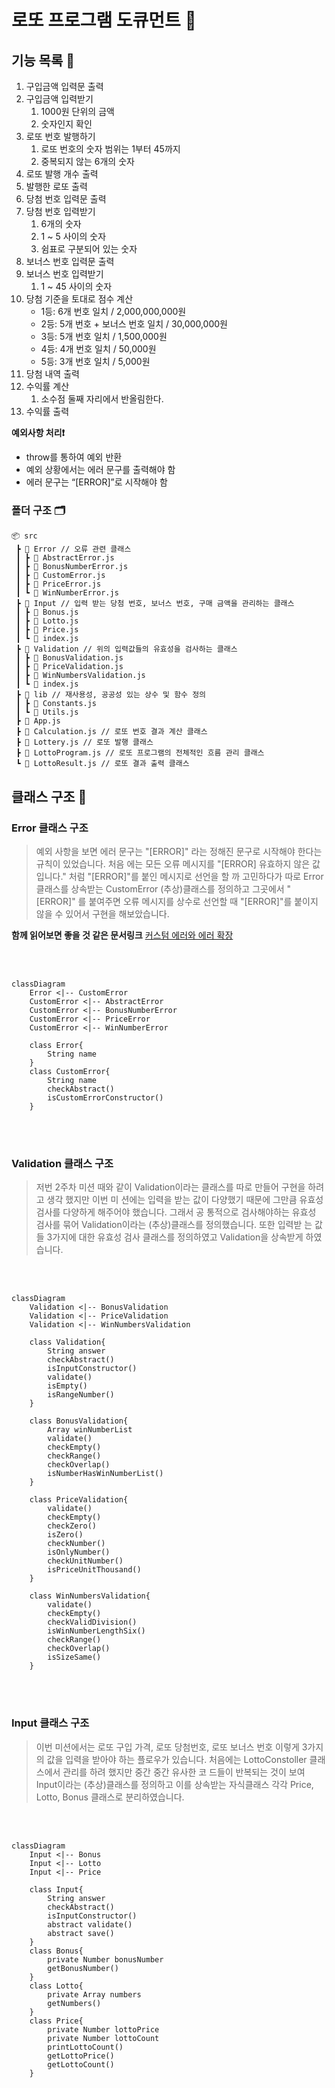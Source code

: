 # 로또 프로그램 도큐먼트 📄

## 기능 목록 📝

1. 구입금액 입력문 출력
2. 구입금액 입력받기
   1. 1000원 단위의 금액
   2. 숫자인지 확인
3. 로또 번호 발행하기
   1. 로또 번호의 숫자 범위는 1부터 45까지
   2. 중복되지 않는 6개의 숫자
4. 로또 발행 개수 출력
5. 발행한 로또 출력
6. 당첨 번호 입력문 출력
7. 당첨 번호 입력받기
   1. 6개의 숫자
   2. 1 ~ 5 사이의 숫자
   3. 쉼표로 구분되어 있는 숫자
8. 보너스 번호 입력문 출력
9. 보너스 번호 입력받기
   1. 1 ~ 45 사이의 숫자
10. 당첨 기준을 토대로 점수 계산
    - 1등: 6개 번호 일치 / 2,000,000,000원
    - 2등: 5개 번호 + 보너스 번호 일치 / 30,000,000원
    - 3등: 5개 번호 일치 / 1,500,000원
    - 4등: 4개 번호 일치 / 50,000원
    - 5등: 3개 번호 일치 / 5,000원
11. 당첨 내역 출력
12. 수익률 계산
    1. 소수점 둘째 자리에서 반올림한다.
13. 수익률 출력

**예외사항 처리❗️**

- throw를 통하여 예외 반환
- 예외 상황에서는 에러 문구를 출력해야 함
- 에러 문구는 “[ERROR]”로 시작해야 함

### 폴더 구조 🗂

```
📦 src
 ┣ 📂 Error // 오류 관련 클래스
 ┃ ┣ 📜 AbstractError.js
 ┃ ┣ 📜 BonusNumberError.js
 ┃ ┣ 📜 CustomError.js
 ┃ ┣ 📜 PriceError.js
 ┃ ┗ 📜 WinNumberError.js
 ┣ 📂 Input // 입력 받는 당첨 번호, 보너스 번호, 구매 금액을 관리하는 클래스
 ┃ ┣ 📜 Bonus.js
 ┃ ┣ 📜 Lotto.js
 ┃ ┣ 📜 Price.js
 ┃ ┗ 📜 index.js
 ┣ 📂 Validation // 위의 입력값들의 유효성을 검사하는 클래스
 ┃ ┣ 📜 BonusValidation.js
 ┃ ┣ 📜 PriceValidation.js
 ┃ ┣ 📜 WinNumbersValidation.js
 ┃ ┗ 📜 index.js
 ┣ 📂 lib // 재사용성, 공공성 있는 상수 및 함수 정의
 ┃ ┣ 📜 Constants.js
 ┃ ┗ 📜 Utils.js
 ┣ 📜 App.js
 ┣ 📜 Calculation.js // 로또 번호 결과 계산 클래스
 ┣ 📜 Lottery.js // 로또 발행 클래스
 ┣ 📜 LottoProgram.js // 로또 프로그램의 전체적인 흐름 관리 클래스
 ┗ 📜 LottoResult.js // 로또 결과 출력 클래스
```

## 클래스 구조 🏡

### Error 클래스 구조

> 예외 사항을 보면 에러 문구는 "[ERROR]" 라는 정해진 문구로 시작해야 한다는 규칙이 있었습니다. 처음
> 에는 모든 오류 메시지를 "[ERROR] 유효하지 않은 값입니다." 처럼 "[ERROR]"를 붙인 메시지로 선언을 할
> 까 고민하다가 따로 Error 클래스를 상속받는 CustomError (추상)클래스를 정의하고 그곳에서 "[ERROR]"
> 를 붙여주면 오류 메시지를 상수로 선언할 때 "[ERROR]"를 붙이지 않을 수 있어서 구현을 해보았습니다.

**함께 읽어보면 좋을 것 같은 문서링크**
[커스텀 에러와 에러 확장](https://ko.javascript.info/custom-errors)

<br/><br/>

```mermaid
classDiagram
    Error <|-- CustomError
    CustomError <|-- AbstractError
    CustomError <|-- BonusNumberError
    CustomError <|-- PriceError
    CustomError <|-- WinNumberError

    class Error{
        String name
    }
    class CustomError{
        String name
        checkAbstract()
        isCustomErrorConstructor()
    }
```

<br/><br/>

### Validation 클래스 구조

> 저번 2주차 미션 때와 같이 Validation이라는 클래스를 따로 만들어 구현을 하려고 생각 했지만 이번 미
> 션에는 입력을 받는 값이 다양했기 때문에 그만큼 유효성 검사를 다양하게 해주어야 했습니다. 그래서 공
> 통적으로 검사해야하는 유효성 검사를 묶어 Validation이라는 (추상)클래스를 정의했습니다. 또한 입력받
> 는 값들 3가지에 대한 유효성 검사 클래스를 정의하였고 Validation을 상속받게 하였습니다.

<br/><br/>

```mermaid
classDiagram
    Validation <|-- BonusValidation
    Validation <|-- PriceValidation
    Validation <|-- WinNumbersValidation

    class Validation{
        String answer
        checkAbstract()
        isInputConstructor()
        validate()
        isEmpty()
        isRangeNumber()
    }

    class BonusValidation{
        Array winNumberList
        validate()
        checkEmpty()
        checkRange()
        checkOverlap()
        isNumberHasWinNumberList()
    }

    class PriceValidation{
        validate()
        checkEmpty()
        checkZero()
        isZero()
        checkNumber()
        isOnlyNumber()
        checkUnitNumber()
        isPriceUnitThousand()
    }

    class WinNumbersValidation{
        validate()
        checkEmpty()
        checkValidDivision()
        isWinNumberLengthSix()
        checkRange()
        checkOverlap()
        isSizeSame()
    }
```

<br/><br/>

### Input 클래스 구조

> 이번 미션에서는 로또 구입 가격, 로또 당첨번호, 로또 보너스 번호 이렇게 3가지의 값을 입력을 받아야
> 하는 플로우가 있습니다. 처음에는 LottoConstoller 클래스에서 관리를 하려 했지만 중간 중간 유사한 코
> 드들이 반복되는 것이 보여 Input이라는 (추상)클래스를 정의하고 이를 상속받는 자식클래스 각각 Price,
> Lotto, Bonus 클래스로 분리하였습니다.

<br/><br/>

```mermaid
classDiagram
    Input <|-- Bonus
    Input <|-- Lotto
    Input <|-- Price

    class Input{
        String answer
        checkAbstract()
        isInputConstructor()
        abstract validate()
        abstract save()
    }
    class Bonus{
        private Number bonusNumber
        getBonusNumber()
    }
    class Lotto{
        private Array numbers
        getNumbers()
    }
    class Price{
        private Number lottoPrice
        private Number lottoCount
        printLottoCount()
        getLottoPrice()
        getLottoCount()
    }
```
